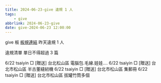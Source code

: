 ```yaml
---
title: 2024-06-23-give 違規 1 人
tags:
    - give
abbrlink: 2024-06-23-give
date: give-2024-06-23 12:00:00
---
```

give 板 [板規連結](https://www.ptt.cc/bbs/give/M.1612495900.A.C32.html)
昨天違規 1 人
<!-- more -->

違規清單
單日不得超過 3 篇

6/22 tsaiyin □ [贈送] 台北松山區 電腦包.毛線.娃娃.…
6/22 tsaiyin □ [贈送] 台北市松山區 半古董縫紉機
6/22 tsaiyin □ [贈送] 台北市松山區 集郵冊
6/22 tsaiyin □ [贈送] 台北市松山區 拔罐竹筒多個